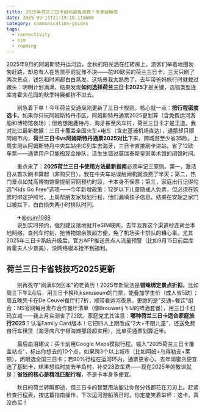 ```yaml
---
title: 2025年荷兰三日卡如何避免浪费？专家级解答
date: 2025-09-11T21:19:10.115600
category: communication-guides
tags:
  - connectivity
  - sim
  - roaming
---
```


2025年9月的阿姆斯特丹运河边，金秋的阳光洒在红砖房上，游客们举着地图匆匆赶路，却总有人在售票亭前犹豫不决——花90欧买的荷兰三日卡，三天只刷了两次景点，钱包和时间都白白蒸发。这场景我太熟悉了，去年带爸妈旅行时就栽过跟头：明明计划满满，结果发现**如何选择荷兰三日卡2025**才是关键，选错类型连库肯霍夫花园的秋季特展都挤不进去。  

　　别急着下单！今年荷兰交通局刚更新了三日卡规则，核心就一点：**按行程密度选卡**。如果你只玩阿姆斯特丹市区，阿姆斯特丹通票2025更划算（含免费运河游船和博物馆夜场）；但若想跑鹿特丹、海牙甚至风车村，荷兰三日卡才是王道。我对比过最新数据：三日卡覆盖全国火车+电车（含史基浦机场直达），通票却只限阿姆市内，**荷兰三日卡vs阿姆斯特丹通票2025对比**下来，跨城游至少省35欧。上周实测从阿姆斯特丹中央车站坐IC列车去海牙，三日卡直接刷卡进站，省了12欧车票——通票用户只能掏现金排队，活生生错过莫瑞泰斯皇家美术馆的闭馆时间。  

　　重点来了：**2025荷兰三日卡使用方法最新指南**必须牢记三原则。第一，激活日从首次刷卡算起（非购买日），我在中央车站误触闸机就浪费了半天；第二，热门景点如梵高博物馆需提前官网预约时段，卡本身不保票；第三，家庭出行记得勾选"Kids Go Free"选项——今年新增政策：12岁以下儿童随成人免票，但必须在购票时绑定护照号。上周帮朋友家规划行程，他们漏填孩子信息，结果在安妮之家门口被拦下，白白损失两小时排队时间。  

　　✈[@esim1088](https://t.me/s/esim1088)  
　　说到实时预约，强烈建议落地就开eSIM联网。去年我靠这个渠道秒连荷兰本地网络，查列车时刻、抢博物馆余票超方便，免了机场买卡排队的糟心事。尤其2025年三日卡系统升级后，官方APP推送景点人流量预警（比如9月15日前后库肯霍夫人少景美），没网络根本抢不到福利。  

## 荷兰三日卡省钱技巧2025更新  
　　别再死守"刷满8次回本"的老黄历！2025年新玩法是**错峰绑定景点折扣**。比如周三下午2点后，用三日卡换Rijksmuseum的门票，能叠加学生价（成人省5欧）；周五晚凭卡在De Ceuvel餐厅打7折，顺带看运河夜景。更绝的是"交通+餐饮"组合：NS官网每月发布合作餐厅清单（像Brouwerij 't IJ的啤酒套餐），用三日卡扫码立减——我上月实测省了22欧。家庭党尤其注意：**哪种荷兰三日卡适合家庭旅行2025**？认准Family Card版本！它把四人上限改成"2大+不限儿童"，还送免费自行车租赁（海牙席凡宁根海滩那段超实用），比单买通票划算近半。  

　　最后血泪建议：买卡前用Google Maps模拟行程。输入"2025荷兰三日卡覆盖站点"，标出你想去的10个点，如果跨3个以上城市（比如阿姆+乌得勒支+莱顿），闭眼选全国三日卡；若90%行程在运河环内，通票更省心。去年闺蜜贪便宜选了基础卡，结果想临时加去羊角村，补交28欧车费——现在2025年的教训就是：**省钱的核心是精准匹配行程**，不是卡本身多便宜。  

　　秋日的荷兰转瞬即逝，但三日卡的智慧用法能让你每分钱都花在刀刃上。赶紧检查行程表，按这篇指南操作，下次运河游船落日时，你定能笑着举杯：这卡，真没白买！